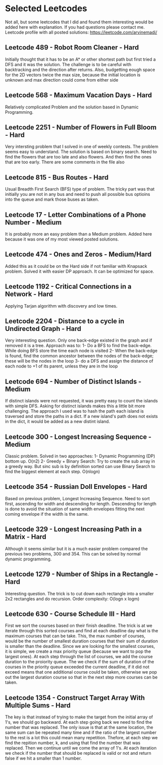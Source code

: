 # Selected Leetcodes
Not all, but some leetcodes that I did and found them interesting would be added here with explanation.
If you had questions please contact me.
Leetcode profile with all posted solutions: https://leetcode.com/arvinemadi/

## Leetcode 489 - Robot Room Cleaner - Hard
Initially thought that it has to be an A* or other shortest path but first tried a DFS and it was the solution.
The challenge is to be careful with backtracking and the direction after returns. Also, budgetting eough space for the 2D vectors twice the max size, because the initial location is unknown and max direction could come from either side

## Leetcode 568 - Maximum Vacation Days - Hard
Relatively complicated Problem and the solution based in Dynamic Programming.

## Leetcode 2251 - Number of Flowers in Full Bloom - Hard
Very intersting problem that I solved in one of weekly contests. The problem seems easy to understand. 
The solution is based on binary search. Need to find the flowers that are too late and also flowers. And then find the ones that are too early. There are some comments in the file also

## Leetcode 815 - Bus Routes - Hard
Usual Breadth First Search (BFS) type of problem. The tricky part was that initially you are not in any bus and need to push all possible bus optioins into the queue and mark those buses as taken. 

## Leetcode 17 - Letter Combinations of a Phone Number - Medium
It is probably more an easy problem than a Medium problem. Added here because it was one of my most viewed posted solutions.

## Leetcode 474 - Ones and Zeros - Medium/Hard
Added this as it could be on the Hard side if not familiar with Knapsack problem. Solved it with easier DP approach. It can be optimized for space.

## Leetcode 1192 - Critical Connections in a Network - Hard
Applying Tarjan algorithm with discovery and low times.

## Leetcode 2204 - Distance to a cycle in Undirected Graph - Hard
Very interesting question. Only one back-edge existed in the graph and if removed it is a tree.
Approach was to: 1- Do a BFS to find the back-edge. While doing BFS store the time each node is visited 2- When the back-edge is found, find the common ancestor between the nodes of the back-edge; these will be the nodes in the loop 3- do a DFS and assign the distance of each node to +1 of its parent, unless they are in the loop

## Leetcode 694 - Number of Distinct Islands - Medium
If distinct islands were not requested, it was pretty easy to count the islands with simple DFS. 
Asking for distinct islands makes this a little bit more challenging. The approach I used was to hash the path each island is traversed and store the paths in a dict.
If a new island's path does not exists in the dict, it would be added as a new distint island.

## Leetcode 300 - Longest Increasing Sequence - Medium
Classic problem. Solved in two approaches:
1- Dynamic Programming (DP) bottom up. O(n2)
2- Greedy + Binary Search: Try to create the sub array in a greedy way. But sinc sub is by definition sorted can use Binary Search to find the biggest element at each step. O(nlogn)

## Leetcode 354 - Russian Doll Envelopes - Hard
Based on previous problem, Longest Increasing Sequence. Need to sort first, ascending for width and descending for length. Descending for length is done to avoid the situation of same width envelopes fitting the next coming envelope if the width is the same. 

## Leetcode 329 - Longest Increasing Path in a Matrix - Hard
Although it seems similar but it is a much easier problem compared the previous two problems, 300 and 354. This can be solved by normal dynamic programming.

## Leetcode 1279 - Number of Ships in a Rectangle - Hard
Interesting question. The trick is to cut down each rectangle into a smaller 2x2 rectangles and do recursion. Order complexity: O(logn x logm)

## Leetcode 630 - Course Schedule III - Hard
First we sort the courses based on their finish deadline. The trick is at we iterate through this sorted courses and find at each deadline day what is the maximum
courses that can be take. This, the max number of courses, would be the number of smallest duration courses that their sum of duration is smaller than the deadline.
Since we are looking for the smallest courses, it is simple, we create a max priority queue (because we want to pop the largest ones). At each step through the list 
of courses, we add the course duration to the proiority queue. The we check if the sum of duration of the courses in the priority queue exceeded the current deadline,
if it did not exceed means that one additional course could be taken, otherwise we pop out the largest duration course so that in the next step more courses can be taken.

## Leetcode 1354 - Construct Target Array With Multiple Sums - Hard
The key is that instead of trying to make the target from the initial array of 1's, we should go backward. At each step going back we need to find the number that was replaced. The only issue is that at the same location, the same sum can be repeated many time and if the ratio of the largest number to the rest is a lot this could mean many repetition. Thefore, at each step we find the repition number, k, and using that find the number that was replaced. Then we continue until we come the array of 1's. At each iteration we check if the number that should be replaced is valid or not and return false if we hit a smaller than 1 number.


